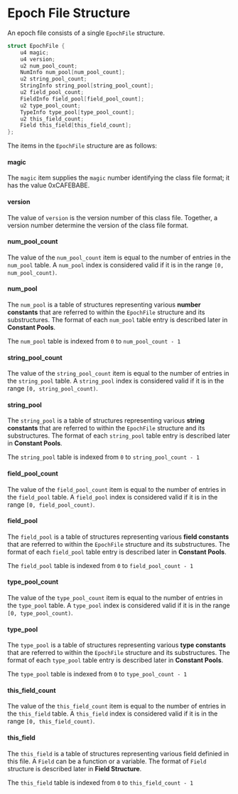 # Epoch File Structure

An epoch file consists of a single `EpochFile` structure.

```c
struct EpochFile {
    u4 magic;
    u4 version;
    u2 num_pool_count;
    NumInfo num_pool[num_pool_count];
    u2 string_pool_count;
    StringInfo string_pool[string_pool_count];
    u2 field_pool_count;
    FieldInfo field_pool[field_pool_count];
    u2 type_pool_count;
    TypeInfo type_pool[type_pool_count];
    u2 this_field_count;
    Field this_field[this_field_count];
};
```

The items in the `EpochFile` structure are as follows:

#### magic
The `magic` item supplies the `magic` number identifying the class file format;
it has the value 0xCAFEBABE.

#### version
The value of `version` is the version number of this class file. Together, a version number determine the version of the class file format.

#### num_pool_count
The value of the `num_pool_count` item is equal to the number of entries in the `num_pool` table. 
A `num_pool` index is considered valid if it is in the range `[0, num_pool_count)`.

#### num_pool
The `num_pool` is a table of structures representing various **number constants** that are referred to within the `EpochFile` structure and its substructures. The format of each `num_pool` table entry is described later in **Constant Pools**.

The `num_pool` table is indexed from `0` to `num_pool_count - 1`

#### string_pool_count
The value of the `string_pool_count` item is equal to the number of entries in the `string_pool` table. 
A `string_pool` index is considered valid if it is in the range `[0, string_pool_count)`.

#### string_pool
The `string_pool` is a table of structures representing various **string constants** that are referred to within the `EpochFile` structure and its substructures. The format of each `string_pool` table entry is described later in **Constant Pools**.

The `string_pool` table is indexed from `0` to `string_pool_count - 1`

#### field_pool_count
The value of the `field_pool_count` item is equal to the number of entries in the `field_pool` table. 
A `field_pool` index is considered valid if it is in the range `[0, field_pool_count)`.

#### field_pool
The `field_pool` is a table of structures representing various **field constants** that are referred to within the `EpochFile` structure and its substructures. The format of each `field_pool` table entry is described later in **Constant Pools**.

The `field_pool` table is indexed from `0` to `field_pool_count - 1`

#### type_pool_count
The value of the `type_pool_count` item is equal to the number of entries in the `type_pool` table. 
A `type_pool` index is considered valid if it is in the range `[0, type_pool_count)`.

#### type_pool
The `type_pool` is a table of structures representing various **type constants** that are referred to within the `EpochFile` structure and its substructures. The format of each `type_pool` table entry is described later in **Constant Pools**.

The `type_pool` table is indexed from `0` to `type_pool_count - 1`

#### this_field_count
The value of the `this_field_count` item is equal to the number of entries in the `this_field` table. 
A `this_field` index is considered valid if it is in the range `[0, this_field_count)`.

#### this_field
The `this_field` is a table of structures representing various field definied in this file. A `Field` can be a function or a variable. The format of `Field` structure is described later in **Field Structure**.

The `this_field` table is indexed from `0` to `this_field_count - 1`

